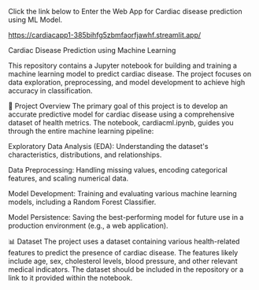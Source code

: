 Click the link below to Enter the Web App for Cardiac disease prediction using ML Model.

https://cardiacapp1-385bihfg5zbmfaorfjawhf.streamlit.app/

Cardiac Disease Prediction using Machine Learning

This repository contains a Jupyter notebook for building and training a machine learning model to predict cardiac disease. The project focuses on data exploration, preprocessing, and model development to achieve high accuracy in classification.

🎯 Project Overview
The primary goal of this project is to develop an accurate predictive model for cardiac disease using a comprehensive dataset of health metrics. The notebook, cardiacml.ipynb, guides you through the entire machine learning pipeline:

Exploratory Data Analysis (EDA): Understanding the dataset's characteristics, distributions, and relationships.

Data Preprocessing: Handling missing values, encoding categorical features, and scaling numerical data.

Model Development: Training and evaluating various machine learning models, including a Random Forest Classifier.

Model Persistence: Saving the best-performing model for future use in a production environment (e.g., a web application).

📊 Dataset
The project uses a dataset containing various health-related features to predict the presence of cardiac disease. The features likely include age, sex, cholesterol levels, blood pressure, and other relevant medical indicators. The dataset should be included in the repository or a link to it provided within the notebook.

